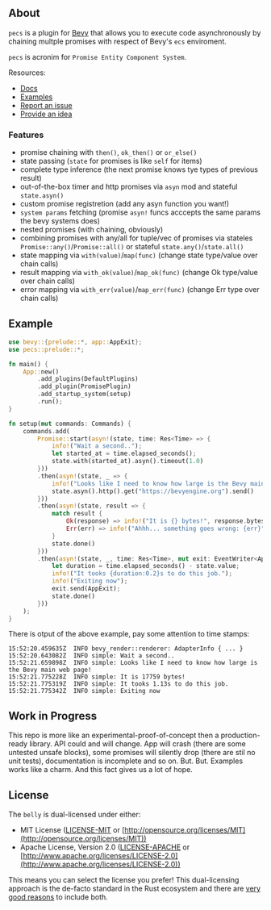 ## About
`pecs` is a plugin for [Bevy](https://bevyengine.org) that allows you
to execute code asynchronously by chaining multple promises with respect
of Bevy's `ecs` enviroment.

`pecs` is acronim for `Promise Entity Component System`.

Resources:
- [Docs](..)
- [Examples](..)
- [Report an issue](..)
- [Provide an idea](..)

### Features
- promise chaining with `then()`, `ok_then()` or `or_else()`
- state passing (`state` for promises is like `self` for items)
- complete type inference (the next promise knows tye types of previous result)
- out-of-the-box timer and http promises via `asyn` mod and stateful `state.asyn()`
- custom promise registretion (add any asyn function you want!)
- `system params` fetching (promise `asyn!` funcs acccepts the same params
  the bevy systems does)
- nested promises (with chaining, obviously)
- combining promises with any/all for tuple/vec of promises via stateles
  `Promise::any()`/`Promise::all()` or stateful `state.any()`/`state.all()`
- state mapping via `with(value)`/`map(func)` (change state type/value over chain calls)
- result mapping via `with_ok(value)`/`map_ok(func)` (change Ok type/value over chain calls)
- error mapping via `with_err(value)`/`map_err(func)` (change Err type over chain calls)

## Example
```rust
use bevy::{prelude::*, app::AppExit};
use pecs::prelude::*;

fn main() {
    App::new()
        .add_plugins(DefaultPlugins)
        .add_plugin(PromisePlugin)
        .add_startup_system(setup)
        .run();
}

fn setup(mut commands: Commands) {
    commands.add(
        Promise::start(asyn!(state, time: Res<Time> => {
            info!("Wait a second..");
            let started_at = time.elapsed_seconds();
            state.with(started_at).asyn().timeout(1.0)
        }))
        .then(asyn!(state, _ => {
            info!("Looks like I need to know how large is the Bevy main web page!");
            state.asyn().http().get("https://bevyengine.org").send()
        }))
        .then(asyn!(state, result => {
            match result {
                Ok(response) => info!("It is {} bytes!", response.bytes.len()),
                Err(err) => info!("Ahhh... something goes wrong: {err}")
            }
            state.done()
        }))
        .then(asyn!(state, _, time: Res<Time>, mut exit: EventWriter<AppExit> => {
            let duration = time.elapsed_seconds() - state.value;
            info!("It tooks {duration:0.2}s to do this job.");
            info!("Exiting now");
            exit.send(AppExit);
            state.done()
        }))
    );
}
```
There is otput of the above example, pay some attention to time stamps:
```text
15:52:20.459635Z  INFO bevy_render::renderer: AdapterInfo { ... }
15:52:20.643082Z  INFO simple: Wait a second..
15:52:21.659898Z  INFO simple: Looks like I need to know how large is the Bevy main web page!
15:52:21.775228Z  INFO simple: It is 17759 bytes!
15:52:21.775319Z  INFO simple: It tooks 1.13s to do this job.
15:52:21.775342Z  INFO simple: Exiting now
```

## Work in Progress

This repo is more like an experimental-proof-of-concept then a production-ready library.
API could and will change. App will crash (there are some untested unsafe blocks), some
promises will silently drop (there are stil no unit tests), documentation is incomplete
and so on. But. But. Examples works like a charm. And this fact gives us a lot of hope.

## License

The `belly` is dual-licensed under either:

- MIT License ([LICENSE-MIT](LICENSE-MIT) or [http://opensource.org/licenses/MIT](http://opensource.org/licenses/MIT))
- Apache License, Version 2.0 ([LICENSE-APACHE](LICENSE-APACHE) or [http://www.apache.org/licenses/LICENSE-2.0](http://www.apache.org/licenses/LICENSE-2.0))

This means you can select the license you prefer!
This dual-licensing approach is the de-facto standard in the Rust ecosystem and there are [very good reasons](https://github.com/bevyengine/bevy/issues/2373) to include both.